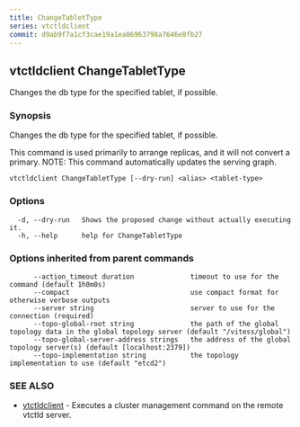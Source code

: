 ```yaml
---
title: ChangeTabletType
series: vtctldclient
commit: d9ab9f7a1cf3cae19a1ea06963798a7646e8fb27
---
```

## vtctldclient ChangeTabletType

Changes the db type for the specified tablet, if possible.

### Synopsis

Changes the db type for the specified tablet, if possible.

This command is used primarily to arrange replicas, and it will not convert a primary.
NOTE: This command automatically updates the serving graph.

```
vtctldclient ChangeTabletType [--dry-run] <alias> <tablet-type>
```

### Options

```
  -d, --dry-run   Shows the proposed change without actually executing it.
  -h, --help      help for ChangeTabletType
```

### Options inherited from parent commands

```
      --action_timeout duration              timeout to use for the command (default 1h0m0s)
      --compact                              use compact format for otherwise verbose outputs
      --server string                        server to use for the connection (required)
      --topo-global-root string              the path of the global topology data in the global topology server (default "/vitess/global")
      --topo-global-server-address strings   the address of the global topology server(s) (default [localhost:2379])
      --topo-implementation string           the topology implementation to use (default "etcd2")
```

### SEE ALSO

* [vtctldclient](../)	 - Executes a cluster management command on the remote vtctld server.

